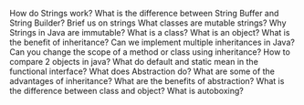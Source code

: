 How do Strings work?
What is the difference between String Buffer and String Builder?
Brief us on strings
What classes are mutable strings?
Why Strings in Java are immutable?
What is a class?
What is an object?
What is the benefit of inheritance?
Can we implement multiple inheritances in Java?
Can you change the scope of a method or class using inheritance?
How to compare 2 objects in java?
What do default and static mean in the functional interface?
What does Abstraction do?
What are some of the advantages of inheritance?
What are the benefits of abstraction?
What is the difference between class and object?
What is autoboxing?